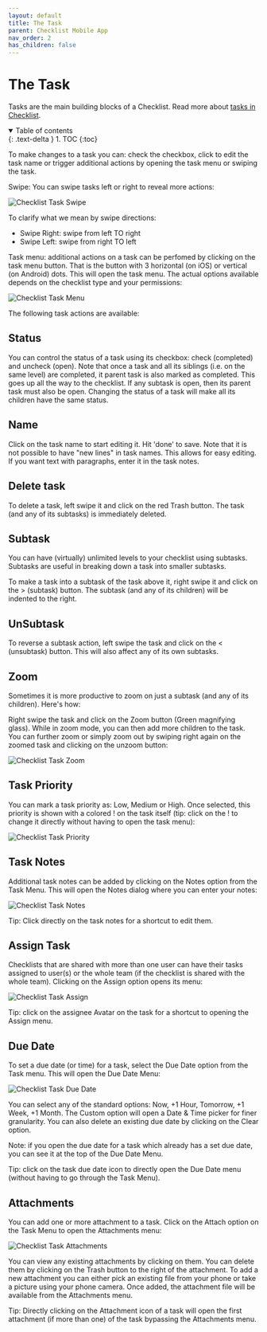```yaml
---
layout: default
title: The Task
parent: Checklist Mobile App
nav_order: 2
has_children: false
---
```


# The Task

Tasks are the main building blocks of a Checklist. Read more about [tasks in Checklist](/checklists/task-types/).

<details open markdown="block">
  <summary>
    Table of contents
  </summary>
  {: .text-delta }
1. TOC
{:toc}
</details>

To make changes to a task you can: check the checkbox, click to edit the task name or trigger additional actions by opening the task menu or swiping the task.

Swipe: You can swipe tasks left or right to reveal more actions:

![Checklist Task Swipe](/assets/images/mobile/checklist-task-swipe.png)

To clarify what we mean by swipe directions:
* Swipe Right: swipe from left TO right
* Swipe Left:  swipe from right TO left


Task menu: additional actions on a task can be perfomed by clicking on the task menu button. That is the button with 3 horizontal (on iOS) or vertical (on Android) dots. This will open the task menu. The actual options available depends on the checklist type and your permissions:

![Checklist Task Menu](/assets/images/mobile/task-menu.png)


The following task actions are available:

## Status
You can control the status of a task using its checkbox: check (completed) and uncheck (open). Note that once a task and all its siblings (i.e. on the same level) are completed, it parent task is also marked as completed. This goes up all the way to the checklist. If any subtask is open, then its parent task must also be open. Changing the status of a task will make all its children have the same status.

## Name
Click on the task name to start editing it. Hit 'done' to save. Note that it is not possible to have "new lines" in task names. This allows for easy editing. If you want text with paragraphs, enter it in the task notes.

## Delete task
To delete a task, left swipe it and click on the red Trash button. The task (and any of its subtasks) is immediately deleted.

## Subtask
You can have (virtually) unlimited levels to your checklist using subtasks. Subtasks are useful in breaking down a task into smaller subtasks. 

To make a task into a subtask of the task above it, right swipe it and click on the > (subtask) button. The subtask (and any of its children) will be indented to the right.

## UnSubtask
To reverse a subtask action, left swipe the task and click on the < (unsubtask) button. This will also affect any of its own subtasks.

## Zoom
Sometimes it is more productive to zoom on just a subtask (and any of its children). Here's how:

Right swipe the task and click on the Zoom button (Green magnifying glass). While in zoom mode, you can then add more children to the task. You can further zoom or simply zoom out by swiping right again on the zoomed task and clicking on the unzoom button:

![Checklist Task Zoom](/assets/images/mobile/checklist-zoom-subtask.png)

## Task Priority
You can mark a task priority as: Low, Medium or High. Once selected, this priority is shown with a colored ! on the task itself (tip: click on the ! to change it directly without having to open the task menu):

![Checklist Task Priority](/assets/images/mobile/task-priority.png)

## Task Notes
Additional task notes can be added by clicking on the Notes option from the Task Menu. This will open the Notes dialog where you can enter your notes:

![Checklist Task Notes](/assets/images/mobile/task-notes.png)

Tip: Click directly on the task notes for a shortcut to edit them.

## Assign Task
Checklists that are shared with more than one user can have their tasks assigned to user(s) or the whole team (if the checklist is shared with the whole team). Clicking on the Assign option opens its menu:

![Checklist Task Assign](/assets/images/mobile/task-assign.png)

Tip: click on the assignee Avatar on the task for a shortcut to opening the Assign menu.

## Due Date
To set a due date (or time) for a task, select the Due Date option from the Task menu. This will open the Due Date Menu:

![Checklist Task Due Date](/assets/images/mobile/task-due-date.png)

You can select any of the standard options: Now, +1 Hour, Tomorrow, +1 Week, +1 Month. The Custom option will open a Date & Time picker for finer granularity. You can also delete an existing due date by clicking on the Clear option.

Note: if you open the due date for a task which already has a set due date, you can see it at the top of the Due Date Menu.

Tip: click on the task due date icon to directly open the Due Date menu (without having to go through the Task Menu).

## Attachments
You can add one or more attachment to a task. Click on the Attach option on the Task Menu to open the Attachments menu:

![Checklist Task Attachments](/assets/images/mobile/task-attachments.png)

You can view any existing attachments by clicking on them. You can delete them by clicking on the Trash button to the right of the attachment. To add a new attachment you can either pick an existing file from your phone or take a picture using your phone camera. Once added, the attachment file will be available from the Attachments menu. 

Tip: Directly clicking on the Attachment icon of a task will open the first attachment (if more than one) of the task bypassing the Attachments menu. 